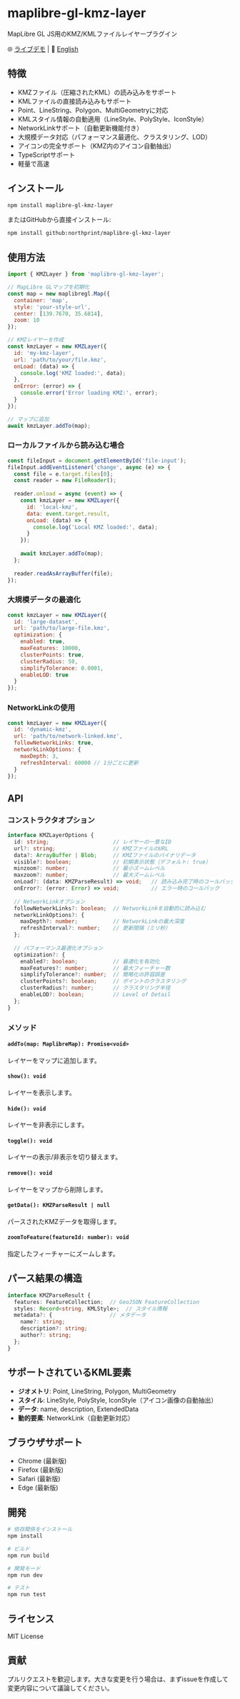 # maplibre-gl-kmz-layer

MapLibre GL JS用のKMZ/KMLファイルレイヤープラグイン

🌐 [ライブデモ](https://northprint.github.io/maplibre-gl-kmz-layer/) | 📖 [English](./README.md)

## 特徴

- KMZファイル（圧縮されたKML）の読み込みをサポート
- KMLファイルの直接読み込みもサポート
- Point、LineString、Polygon、MultiGeometryに対応
- KMLスタイル情報の自動適用（LineStyle、PolyStyle、IconStyle）
- NetworkLinkサポート（自動更新機能付き）
- 大規模データ対応（パフォーマンス最適化、クラスタリング、LOD）
- アイコンの完全サポート（KMZ内のアイコン自動抽出）
- TypeScriptサポート
- 軽量で高速

## インストール

```bash
npm install maplibre-gl-kmz-layer
```

またはGitHubから直接インストール:
```bash
npm install github:northprint/maplibre-gl-kmz-layer
```

## 使用方法

```javascript
import { KMZLayer } from 'maplibre-gl-kmz-layer';

// MapLibre GLマップを初期化
const map = new maplibregl.Map({
  container: 'map',
  style: 'your-style-url',
  center: [139.7670, 35.6814],
  zoom: 10
});

// KMZレイヤーを作成
const kmzLayer = new KMZLayer({
  id: 'my-kmz-layer',
  url: 'path/to/your/file.kmz',
  onLoad: (data) => {
    console.log('KMZ loaded:', data);
  },
  onError: (error) => {
    console.error('Error loading KMZ:', error);
  }
});

// マップに追加
await kmzLayer.addTo(map);
```

### ローカルファイルから読み込む場合

```javascript
const fileInput = document.getElementById('file-input');
fileInput.addEventListener('change', async (e) => {
  const file = e.target.files[0];
  const reader = new FileReader();
  
  reader.onload = async (event) => {
    const kmzLayer = new KMZLayer({
      id: 'local-kmz',
      data: event.target.result,
      onLoad: (data) => {
        console.log('Local KMZ loaded:', data);
      }
    });
    
    await kmzLayer.addTo(map);
  };
  
  reader.readAsArrayBuffer(file);
});
```

### 大規模データの最適化

```javascript
const kmzLayer = new KMZLayer({
  id: 'large-dataset',
  url: 'path/to/large-file.kmz',
  optimization: {
    enabled: true,
    maxFeatures: 10000,
    clusterPoints: true,
    clusterRadius: 50,
    simplifyTolerance: 0.0001,
    enableLOD: true
  }
});
```

### NetworkLinkの使用

```javascript
const kmzLayer = new KMZLayer({
  id: 'dynamic-kmz',
  url: 'path/to/network-linked.kmz',
  followNetworkLinks: true,
  networkLinkOptions: {
    maxDepth: 3,
    refreshInterval: 60000 // 1分ごとに更新
  }
});
```

## API

### コンストラクタオプション

```typescript
interface KMZLayerOptions {
  id: string;                    // レイヤーの一意なID
  url?: string;                  // KMZファイルのURL
  data?: ArrayBuffer | Blob;     // KMZファイルのバイナリデータ
  visible?: boolean;             // 初期表示状態（デフォルト: true）
  minzoom?: number;              // 最小ズームレベル
  maxzoom?: number;              // 最大ズームレベル
  onLoad?: (data: KMZParseResult) => void;   // 読み込み完了時のコールバック
  onError?: (error: Error) => void;          // エラー時のコールバック
  
  // NetworkLinkオプション
  followNetworkLinks?: boolean;  // NetworkLinkを自動的に読み込む
  networkLinkOptions?: {
    maxDepth?: number;           // NetworkLinkの最大深度
    refreshInterval?: number;    // 更新間隔（ミリ秒）
  };
  
  // パフォーマンス最適化オプション
  optimization?: {
    enabled?: boolean;           // 最適化を有効化
    maxFeatures?: number;        // 最大フィーチャー数
    simplifyTolerance?: number;  // 簡略化の許容誤差
    clusterPoints?: boolean;     // ポイントのクラスタリング
    clusterRadius?: number;      // クラスタリング半径
    enableLOD?: boolean;         // Level of Detail
  };
}
```

### メソッド

#### `addTo(map: MaplibreMap): Promise<void>`
レイヤーをマップに追加します。

#### `show(): void`
レイヤーを表示します。

#### `hide(): void`
レイヤーを非表示にします。

#### `toggle(): void`
レイヤーの表示/非表示を切り替えます。

#### `remove(): void`
レイヤーをマップから削除します。

#### `getData(): KMZParseResult | null`
パースされたKMZデータを取得します。

#### `zoomToFeature(featureId: number): void`
指定したフィーチャーにズームします。

## パース結果の構造

```typescript
interface KMZParseResult {
  features: FeatureCollection;  // GeoJSON FeatureCollection
  styles: Record<string, KMLStyle>;  // スタイル情報
  metadata?: {                  // メタデータ
    name?: string;
    description?: string;
    author?: string;
  };
}
```

## サポートされているKML要素

- **ジオメトリ**: Point, LineString, Polygon, MultiGeometry
- **スタイル**: LineStyle, PolyStyle, IconStyle（アイコン画像の自動抽出）
- **データ**: name, description, ExtendedData
- **動的要素**: NetworkLink（自動更新対応）

## ブラウザサポート

- Chrome (最新版)
- Firefox (最新版)
- Safari (最新版)
- Edge (最新版)

## 開発

```bash
# 依存関係をインストール
npm install

# ビルド
npm run build

# 開発モード
npm run dev

# テスト
npm run test
```

## ライセンス

MIT License

## 貢献

プルリクエストを歓迎します。大きな変更を行う場合は、まずissueを作成して変更内容について議論してください。